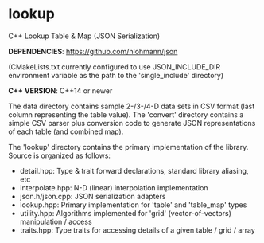 # lookup
C++ Lookup Table &amp; Map (JSON Serialization)

**DEPENDENCIES**: https://github.com/nlohmann/json

(CMakeLists.txt currently configured to use JSON_INCLUDE_DIR environment variable as the path to the 'single_include' directory)

**C++ VERSION**: C++14 or newer

The data directory contains sample 2-/3-/4-D data sets in CSV format (last column representing the table value). The 'convert' directory contains a simple CSV parser plus conversion code to generate JSON representations of each table (and combined map). 

The 'lookup' directory contains the primary implementation of the library. Source is organized as follows:
+ detail.hpp: Type & trait forward declarations, standard library aliasing, etc
+ interpolate.hpp: N-D (linear) interpolation implementation
+ json.h/json.cpp: JSON serialization adapters
+ lookup.hpp: Primary implementation for 'table' and 'table_map' types
+ utility.hpp: Algorithms implemented for 'grid' (vector-of-vectors) manipulation / access
+ traits.hpp: Type traits for accessing details of a given table / grid / array
